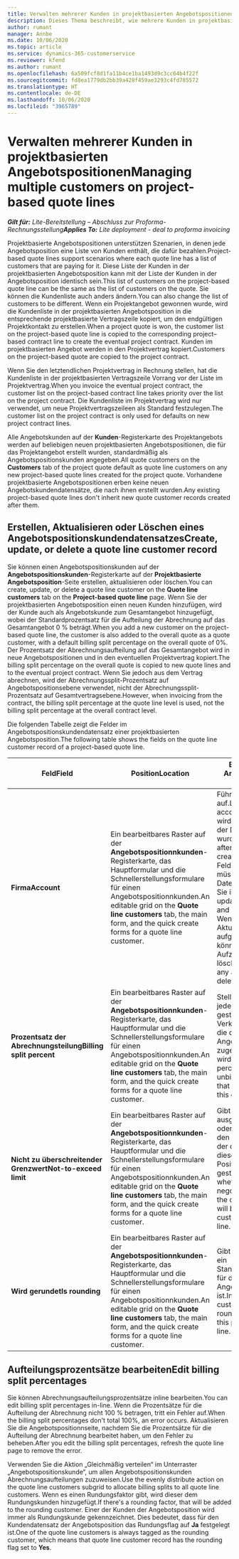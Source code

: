 ```yaml
---
title: Verwalten mehrerer Kunden in projektbasierten Angebotspositionen
description: Dieses Thema beschreibt, wie mehrere Kunden in projektbasierten Angebotspositionen verwaltet werden.
author: rumant
manager: Annbe
ms.date: 10/06/2020
ms.topic: article
ms.service: dynamics-365-customerservice
ms.reviewer: kfend
ms.author: rumant
ms.openlocfilehash: 6a509fcf8d1fa11b4ce1ba1493d9c3cc64b4f22f
ms.sourcegitcommit: fd8ea1779db2bb39a428f459ae3293c4fd785572
ms.translationtype: HT
ms.contentlocale: de-DE
ms.lasthandoff: 10/06/2020
ms.locfileid: "3965789"
---
```

# <a name="managing-multiple-customers-on-project-based-quote-lines"></a><span data-ttu-id="de944-103">Verwalten mehrerer Kunden in projektbasierten Angebotspositionen</span><span class="sxs-lookup"><span data-stu-id="de944-103">Managing multiple customers on project-based quote lines</span></span>

<span data-ttu-id="de944-104">_**Gilt für:** Lite-Bereitstellung – Abschluss zur Proforma-Rechnungsstellung_</span><span class="sxs-lookup"><span data-stu-id="de944-104">_**Applies To:** Lite deployment - deal to proforma invoicing_</span></span>

<span data-ttu-id="de944-105">Projektbasierte Angebotspositionen unterstützen Szenarien, in denen jede Angebotsposition eine Liste von Kunden enthält, die dafür bezahlen.</span><span class="sxs-lookup"><span data-stu-id="de944-105">Project-based quote lines support scenarios where each quote line has a list of customers that are paying for it.</span></span> <span data-ttu-id="de944-106">Diese Liste der Kunden in der projektbasierten Angebotsposition kann mit der Liste der Kunden in der Angebotsposition identisch sein.</span><span class="sxs-lookup"><span data-stu-id="de944-106">This list of customers on the project-based quote line can be the same as the list of customers on the quote.</span></span> <span data-ttu-id="de944-107">Sie können die Kundenliste auch anders ändern.</span><span class="sxs-lookup"><span data-stu-id="de944-107">You can also change the list of customers to be different.</span></span> <span data-ttu-id="de944-108">Wenn ein Projektangebot gewonnen wurde, wird die Kundenliste in der projektbasierten Angebotsposition in die entsprechende projektbasierte Vertragszeile kopiert, um den endgültigen Projektkontakt zu erstellen.</span><span class="sxs-lookup"><span data-stu-id="de944-108">When a project quote is won, the customer list on the project-based quote line is copied to the corresponding project–based contract line to create the eventual project contract.</span></span> <span data-ttu-id="de944-109">Kunden im projektbasierten Angebot werden in den Projektvertrag kopiert.</span><span class="sxs-lookup"><span data-stu-id="de944-109">Customers on the project-based quote are copied to the project contract.</span></span>

<span data-ttu-id="de944-110">Wenn Sie den letztendlichen Projektvertrag in Rechnung stellen, hat die Kundenliste in der projektbasierten Vertragszeile Vorrang vor der Liste im Projektvertrag.</span><span class="sxs-lookup"><span data-stu-id="de944-110">When you invoice the eventual project contract, the customer list on the project-based contract line takes priority over the list on the project contract.</span></span> <span data-ttu-id="de944-111">Die Kundenliste im Projektvertrag wird nur verwendet, um neue Projektvertragszeileen als Standard festzulegen.</span><span class="sxs-lookup"><span data-stu-id="de944-111">The customer list on the project contract is only used for defaults on new project contract lines.</span></span>

<span data-ttu-id="de944-112">Alle Angebotskunden auf der **Kunden**-Registerkarte des Projektangebots werden auf beliebigen neuen projektbasierten Angebotspositionen, die für das Projektangebot erstellt wurden, standardmäßig als Angebotspositionskunden angegeben.</span><span class="sxs-lookup"><span data-stu-id="de944-112">All quote customers on the **Customers** tab of the project quote default as quote line customers on any new project-based quote lines created for the project quote.</span></span> <span data-ttu-id="de944-113">Vorhandene projektbasierte Angebotspositionen erben keine neuen Angebotskundendatensätze, die nach ihnen erstellt wurden.</span><span class="sxs-lookup"><span data-stu-id="de944-113">Any existing project-based quote lines don't inherit new quote customer records created after them.</span></span>

## <a name="create-update-or-delete-a-quote-line-customer-record"></a><span data-ttu-id="de944-114">Erstellen, Aktualisieren oder Löschen eines Angebotspositionskundendatensatzes</span><span class="sxs-lookup"><span data-stu-id="de944-114">Create, update, or delete a quote line customer record</span></span>

<span data-ttu-id="de944-115">Sie können einen Angebotspositionskunden auf der **Angebotspositionskunden**-Registerkarte auf der **Projektbasierte Angebotsposition**-Seite erstellen, aktualisieren oder löschen.</span><span class="sxs-lookup"><span data-stu-id="de944-115">You can create, update, or delete a quote line customer on the **Quote line customers** tab on the **Project-based quote line** page.</span></span> <span data-ttu-id="de944-116">Wenn Sie der projektbasierten Angebotsposition einen neuen Kunden hinzufügen, wird der Kunde auch als Angebotskunde zum Gesamtangebot hinzugefügt, wobei der Standardprozentsatz für die Aufteilung der Abrechnung auf das Gesamtangebot 0 % beträgt.</span><span class="sxs-lookup"><span data-stu-id="de944-116">When you add a new customer on the project-based quote line, the customer is also added to the overall quote as a quote customer, with a default billing split percentage on the overall quote of 0%.</span></span> <span data-ttu-id="de944-117">Der Prozentsatz der Abrechnungsaufteilung auf das Gesamtangebot wird in neue Angebotspositionen und in den eventuellen Projektvertrag kopiert.</span><span class="sxs-lookup"><span data-stu-id="de944-117">The billing split percentage on the overall quote is copied to new quote lines and to the eventual project contract.</span></span> <span data-ttu-id="de944-118">Wenn Sie jedoch aus dem Vertrag abrechnen, wird der Abrechnungssplit-Prozentsatz auf Angebotspositionsebene verwendet, nicht der Abrechnungssplit-Prozentsatz auf Gesamtvertragsebene.</span><span class="sxs-lookup"><span data-stu-id="de944-118">However, when invoicing from the contract, the billing split percentage at the quote line level is used, not the billing split percentage at the overall contract level.</span></span> 

<span data-ttu-id="de944-119">Die folgenden Tabelle zeigt die Felder im Angebotspositionskundendatensatz einer projektbasierten Angebotsposition.</span><span class="sxs-lookup"><span data-stu-id="de944-119">The following table shows the fields on the quote line customer record of a project-based quote line.</span></span>

| <span data-ttu-id="de944-120">Feld</span><span class="sxs-lookup"><span data-stu-id="de944-120">Field</span></span> | <span data-ttu-id="de944-121">Position</span><span class="sxs-lookup"><span data-stu-id="de944-121">Location</span></span> | <span data-ttu-id="de944-122">Beschreibung und Anleitung</span><span class="sxs-lookup"><span data-stu-id="de944-122">Description and guidance</span></span> | <span data-ttu-id="de944-123">Nachgelagerte Auswirkungen</span><span class="sxs-lookup"><span data-stu-id="de944-123">Downstream impact</span></span> |
| --- | --- | --- | --- |
| <span data-ttu-id="de944-124">**Firma**</span><span class="sxs-lookup"><span data-stu-id="de944-124">**Account**</span></span> | <span data-ttu-id="de944-125">Ein bearbeitbares Raster auf der **Angebotspositionnkunden**-Registerkarte, das Hauptformular und die Schnellerstellungsformulare für einen Angebotspositionnkunden.</span><span class="sxs-lookup"><span data-stu-id="de944-125">An editable grid on the **Quote line customers** tab, the main form, and the quick create forms for a quote line customer.</span></span> | <span data-ttu-id="de944-126">Führt alle aktiven Konten auf.</span><span class="sxs-lookup"><span data-stu-id="de944-126">Lists all active accounts.</span></span> <span data-ttu-id="de944-127">Dieses Feld wird gesperrt, nachdem der Datensatz erstellt wurde.</span><span class="sxs-lookup"><span data-stu-id="de944-127">This field is locked after the record is created.</span></span> <span data-ttu-id="de944-128">Wenn Sie das Feld aktualisieren müssen, löschen Sie den Datensatz und erstellen Sie ihn neu.</span><span class="sxs-lookup"><span data-stu-id="de944-128">If you need to update the field, delete and recreate the record.</span></span> <span data-ttu-id="de944-129">Wenn Sie Aktualisierungen aufgezeichnet haben, können Sie die Aufzeichnung nicht löschen.</span><span class="sxs-lookup"><span data-stu-id="de944-129">If you recorded any actuals, you can't delete the record.</span></span> | <span data-ttu-id="de944-130">Wenn Sie ein Konto aus der Hauptliste der hinzuzufügenden Konten auswählen, wird der Angebotspositionskunde beim Speichern auch als Angebotskunde hinzugefügt.</span><span class="sxs-lookup"><span data-stu-id="de944-130">When you pick an account from the master list of accounts to add, the quote line customer is also added as a quote customer when you save it.</span></span> <span data-ttu-id="de944-131">Wenn ein Angebot gewonnen wird, werden Angebotspositionskunden zu den Kunden der Projektvertragszeile kopiert.</span><span class="sxs-lookup"><span data-stu-id="de944-131">When a quote is won, quote line customers are copied to the project contract line customers.</span></span> |
| <span data-ttu-id="de944-132">**Prozentsatz der Abrechnungsteilung**</span><span class="sxs-lookup"><span data-stu-id="de944-132">**Billing split percent**</span></span> | <span data-ttu-id="de944-133">Ein bearbeitbares Raster auf der **Angebotspositionnkunden**-Registerkarte, das Hauptformular und die Schnellerstellungsformulare für einen Angebotspositionnkunden.</span><span class="sxs-lookup"><span data-stu-id="de944-133">An editable grid on the **Quote line customers** tab, the main form, and the quick create forms for a quote line customer.</span></span> | <span data-ttu-id="de944-134">Stellt den Prozentsatz jeder nicht in Rechnung gestellten Verkaufstransaktion dar, die diesem Angebotspositionskunden zugeordnet wird.</span><span class="sxs-lookup"><span data-stu-id="de944-134">Represents the percentage of each unbilled sales transaction that will be attributed to this quote line customer.</span></span> | <span data-ttu-id="de944-135">Zu Projektvertragszeilenkunden kopiert.</span><span class="sxs-lookup"><span data-stu-id="de944-135">Copied over to project contract line customers.</span></span> |
| <span data-ttu-id="de944-136">**Nicht zu überschreitender Grenzwert**</span><span class="sxs-lookup"><span data-stu-id="de944-136">**Not-to-exceed limit**</span></span> | <span data-ttu-id="de944-137">Ein bearbeitbares Raster auf der **Angebotspositionnkunden**-Registerkarte, das Hauptformular und die Schnellerstellungsformulare für einen Angebotspositionnkunden.</span><span class="sxs-lookup"><span data-stu-id="de944-137">An editable grid on the **Quote line customers** tab, the main form, and the quick create forms for a quote line customer.</span></span> | <span data-ttu-id="de944-138">Gibt an, ob es ein ausgehandeltes Limit oder eine Obergrenze für den Gesamtbetrag gibt, der diesem Kunden für diese angebotene Position in Rechnung gestellt wird.</span><span class="sxs-lookup"><span data-stu-id="de944-138">Indicates whether there is a negotiated limit or cap to the overall amount that will be invoiced to this customer for this quoted line.</span></span> | <span data-ttu-id="de944-139">Wird an die Projektvertragszeilenkunden kopiert, wenn ein Angebot gewonnen wird.</span><span class="sxs-lookup"><span data-stu-id="de944-139">Copied over to project contract line customers when a quote is won.</span></span> |
| <span data-ttu-id="de944-140">**Wird gerundet**</span><span class="sxs-lookup"><span data-stu-id="de944-140">**Is rounding**</span></span> | <span data-ttu-id="de944-141">Ein bearbeitbares Raster auf der **Angebotspositionnkunden**-Registerkarte, das Hauptformular und die Schnellerstellungsformulare für einen Angebotspositionnkunden.</span><span class="sxs-lookup"><span data-stu-id="de944-141">An editable grid on the **Quote line customers** tab, the main form, and the quick create forms for a quote line customer.</span></span> | <span data-ttu-id="de944-142">Gibt an, ob dieser Kunde ein Standardrundungskunde für diese projektbasierte Angebotsposition ist.</span><span class="sxs-lookup"><span data-stu-id="de944-142">Indicates whether this customer is a default rounding customer for this project-based quote line.</span></span> | <span data-ttu-id="de944-143">Wird an die Projektvertragskunden kopiert, wenn ein Angebot gewonnen wird.</span><span class="sxs-lookup"><span data-stu-id="de944-143">Copied over to project contract customers when a quote is won.</span></span> |

## <a name="edit-billing-split-percentages"></a><span data-ttu-id="de944-144">Aufteilungsprozentsätze bearbeiten</span><span class="sxs-lookup"><span data-stu-id="de944-144">Edit billing split percentages</span></span>

<span data-ttu-id="de944-145">Sie können Abrechnungsaufteilungsprozentsätze inline bearbeiten.</span><span class="sxs-lookup"><span data-stu-id="de944-145">You can edit billing split percentages in-line.</span></span> <span data-ttu-id="de944-146">Wenn die Prozentsätze für die Aufteilung der Abrechnung nicht 100 % betragen, tritt ein Fehler auf.</span><span class="sxs-lookup"><span data-stu-id="de944-146">When the billing split percentages don't total 100%, an error occurs.</span></span> <span data-ttu-id="de944-147">Aktualisieren Sie die Angebotspositionnseite, nachdem Sie die Prozentsätze für die Aufteilung der Abrechnung bearbeitet haben, um den Fehler zu beheben.</span><span class="sxs-lookup"><span data-stu-id="de944-147">After you edit the billing split percentages, refresh the quote line page to remove the error.</span></span>

<span data-ttu-id="de944-148">Verwenden Sie die Aktion „Gleichmäßig verteilen“ im Unterraster „Angebotspositionskunde“, um allen Angebotspositionskunden Abrechnungsaufteilungen zuzuweisen.</span><span class="sxs-lookup"><span data-stu-id="de944-148">Use the evenly distribute action on the quote line customers subgrid to allocate billing splits to all quote line customers.</span></span> <span data-ttu-id="de944-149">Wenn es einen Rundungsfaktor gibt, wird dieser dem Rundungskunden hinzugefügt.</span><span class="sxs-lookup"><span data-stu-id="de944-149">If there's a rounding factor, that will be added to the rounding customer.</span></span> <span data-ttu-id="de944-150">Einer der Kunden der Angebotsposition wird immer als Rundungskunde gekennzeichnet. Dies bedeutet, dass für den Kundendatensatz der Angebotsposition das Rundungsflag auf **Ja** festgelegt ist.</span><span class="sxs-lookup"><span data-stu-id="de944-150">One of the quote line customers is always tagged as the rounding customer, which means that quote line customer record has the rounding flag set to **Yes**.</span></span> 
